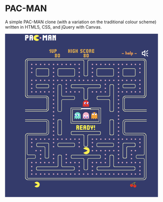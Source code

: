 # PAC-MAN

A simple PAC-MAN clone (with a variation on the traditional colour scheme) written in HTML5, CSS, and jQuery with Canvas. 

![](readme_images/ready.png)

